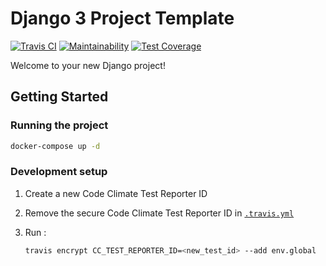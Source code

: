 # Django 3 Project Template

[![Travis CI](https://travis-ci.com/bennett-jacob/django-project-starter.svg?branch=master)](https://travis-ci.com/bennett-jacob/django-project-starter)
[![Maintainability](https://api.codeclimate.com/v1/badges/38708ad0170fe95e8178/maintainability)](https://codeclimate.com/github/bennett-jacob/django-project-starter/maintainability)
[![Test Coverage](https://api.codeclimate.com/v1/badges/38708ad0170fe95e8178/test_coverage)](https://codeclimate.com/github/bennett-jacob/django-project-starter/test_coverage)

Welcome to your new Django project!

## Getting Started

### Running the project

```bash
docker-compose up -d
```

### Development setup

1. Create a new Code Climate Test Reporter ID
1. Remove the secure Code Climate Test Reporter ID in [`.travis.yml`](./.travis.yml)
1. Run :

    ```bash
    travis encrypt CC_TEST_REPORTER_ID=<new_test_id> --add env.global
    ```
